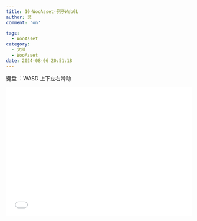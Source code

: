 ```yaml
---
title: 10-WooAsset-例子WebGL
author: 灵
comment: 'on'

tags:
  - WooAsset
category:
  - 文档
  - WooAsset
date: 2024-08-06 20:51:18
---
```

键盘  ：WASD   上下左右滑动

<p>
    <div style="width:100%; height:350px;border:none;text-align:center">
		<iframe allowtransparency="yes" frameborder="0" width="100%" height="100%" src="/Webs/WooAsset_WEBGL/index.html"/>
	</div>
</p>